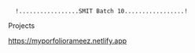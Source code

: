       !.................SMIT Batch 10.................!
Projects


https://myporfoliorameez.netlify.app


